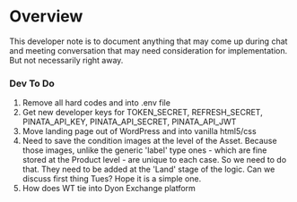 # Overview

This developer note is to document anything that may come up during chat and meeting conversation that may need consideration for implementation.  But not necessarily right away.

### Dev To Do

1. Remove all hard codes and into .env file
2. Get new developer keys for TOKEN_SECRET, REFRESH_SECRET, PINATA_API_KEY, PINATA_API_SECRET, PINATA_API_JWT
3. Move landing page out of WordPress and into vanilla html5/css
4. Need to save the condition images at the level of the Asset.  Because those images, unlike the generic 'label' type ones - which are fine stored at the Product level - are unique to each case.  So we need to do that.  They need to be added at the 'Land' stage of the logic.  Can we discuss first thing Tues?   Hope it is a simple one.
5. How does WT tie into Dyon Exchange platform